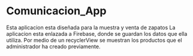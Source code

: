 # Comunicacion_App
Esta aplicacion esta diseñada para la muestra y venta de zapatos
La aplicacion esta enlazada a Firebase, donde se guardan los datos que ella utiliza. 
Por medio de un recyclerView se muestran los productos que el administrador ha creado 
previamente. 
